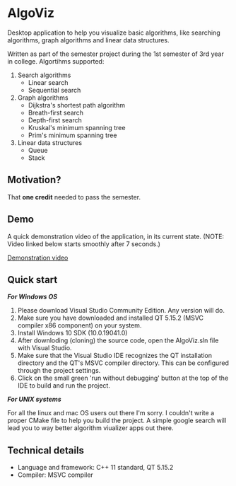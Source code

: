 # AlgoViz

Desktop application to help you visualize basic algorithms, like searching algorithms, graph algorithms and linear data structures.

Written as part of the semester project during the 1st semester of 3rd year in college. 
Algortihms supported:
1. Search algorithms
    * Linear search
    * Sequential search
2. Graph algorithms
    * Dijkstra's shortest path algorithm
    * Breath-first search
    * Depth-first search
    * Kruskal's minimum spanning tree
    * Prim's minimum spanning tree
3. Linear data structures
    * Queue
    * Stack

## Motivation?
That **one credit** needed to pass the semester.

## Demo
A quick demonstration video of the application, in its current state. (NOTE: Video linked below starts smoothly after 7 seconds.)

[Demonstration video](https://github.com/Sabin-B-99/AlgoViz/assets/55592534/1a23a71b-a62f-473c-a54b-fa963382bd52)




## Quick start
**_For Windows OS_**

1. Please download Visual Studio Community Edition. Any version will do.
2. Make sure you have downloaded and installed QT 5.15.2 (MSVC compiler x86 component) on your system. 
3. Install Windows 10 SDK (10.0.19041.0)
4. After downloding (cloning) the source code, open the AlgoViz.sln file with Visual Studio.
5. Make sure that the Visual Studio IDE recognizes the QT installation directory and the QT's MSVC compiler directory. This can be configured through the project settings.
6. Click on the small green 'run without debugging' button at the top of the IDE to build and run the project.

**_For UNIX systems_**

For all the linux and mac OS users out there I'm sorry. I couldn't write a proper CMake file to help you build the project. A simple google search will lead you to way better algorithm viualizer apps out there. 

## Technical details
* Language and framework: C++ 11 standard, QT 5.15.2
* Compiler: MSVC compiler
